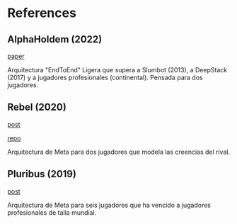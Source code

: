 # References

## AlphaHoldem (2022)
[paper](https://ojs.aaai.org/index.php/AAAI/article/view/20394/20153)

Arquitectura "EndToEnd" Ligera que supera a Slumbot (2013), a DeepStack (2017) y a jugadores profesionales (continental). Pensada para dos jugadores.

## Rebel (2020)
[post](https://ai.facebook.com/blog/rebel-a-general-game-playing-ai-bot-that-excels-at-poker-and-more/)

[repo](https://github.com/facebookresearch/rebel)

Arquitectura de Meta para dos jugadores que modela las creencias del rival.

## Pluribus (2019)
[post](https://ai.facebook.com/blog/pluribus-first-ai-to-beat-pros-in-6-player-poker/)

Arquitectura de Meta para seis jugadores que ha vencido a jugadores profesionales de talla mundial.
